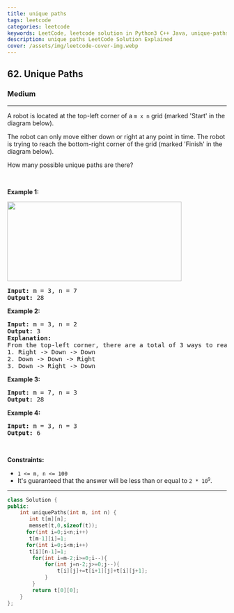 ```yaml
---
title: unique paths
tags: leetcode
categories: leetcode
keywords: LeetCode, leetcode solution in Python3 C++ Java, unique-paths solution
description: unique paths LeetCode Solution Explained
cover: /assets/img/leetcode-cover-img.webp
---
```





<h2>62. Unique Paths</h2><h3>Medium</h3><hr><div><p>A robot is located at the top-left corner of a <code>m x n</code> grid (marked 'Start' in the diagram below).</p>

<p>The robot can only move either down or right at any point in time. The robot is trying to reach the bottom-right corner of the grid (marked 'Finish' in the diagram below).</p>

<p>How many possible unique paths are there?</p>

<p>&nbsp;</p>
<p><strong>Example 1:</strong></p>
<img src="https://assets.leetcode.com/uploads/2018/10/22/robot_maze.png" style="width: 400px; height: 183px;">
<pre><strong>Input:</strong> m = 3, n = 7
<strong>Output:</strong> 28
</pre>

<p><strong>Example 2:</strong></p>

<pre><strong>Input:</strong> m = 3, n = 2
<strong>Output:</strong> 3
<strong>Explanation:</strong>
From the top-left corner, there are a total of 3 ways to reach the bottom-right corner:
1. Right -&gt; Down -&gt; Down
2. Down -&gt; Down -&gt; Right
3. Down -&gt; Right -&gt; Down
</pre>

<p><strong>Example 3:</strong></p>

<pre><strong>Input:</strong> m = 7, n = 3
<strong>Output:</strong> 28
</pre>

<p><strong>Example 4:</strong></p>

<pre><strong>Input:</strong> m = 3, n = 3
<strong>Output:</strong> 6
</pre>

<p>&nbsp;</p>
<p><strong>Constraints:</strong></p>

<ul>
	<li><code>1 &lt;= m, n &lt;= 100</code></li>
	<li>It's guaranteed that the answer will be less than or equal to <code>2 * 10<sup>9</sup></code>.</li>
</ul>
</div>

---




```cpp
class Solution {
public:
    int uniquePaths(int m, int n) {
       int t[m][n];
       memset(t,0,sizeof(t));
      for(int i=0;i<n;i++)
       t[m-1][i]=1;
      for(int i=0;i<m;i++)
       t[i][n-1]=1;
        for(int i=m-2;i>=0;i--){
            for(int j=n-2;j>=0;j--){
                t[i][j]+=t[i+1][j]+t[i][j+1];
            }
        }
        return t[0][0];
    }
};
```
